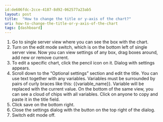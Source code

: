 ```yaml
---
id:de606fdc-2cce-4187-8d92-062577a23ab5
layout: post
title:  "How to change the title or y-axis of the chart?"
uri: how-to-change-the-title-or-y-axis-of-the-chart
tags: [dashboard]
---
```


1.  Go to single server view where you can see the box with the chart.
2.  Turn on the edit mode switch, which is on the bottom left of single server view. Now you can view settings of any box, drag boxes around, add new or remove current.
3.  To edit a specific chart, click the pencil icon on it. Dialog with settings appears.
4.  Scroll down to the “Optional settings” section and edit the title. You can use text together with any variables. Variables must be surrounded by pairs of curly braces like this: {{variable\_name}}. Variable will be replaced with the current value. On the bottom of the same view, you can see a cloud of chips with all variables. Click on anyone to copy and paste it in the title field.
5.  Click save on the bottom right.
6.  Close the settings dialog with the button on the top right of the dialog.
7.  Switch edit mode off.

<!--more-->

